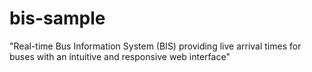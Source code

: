 # bis-sample
"Real-time Bus Information System (BIS) providing live arrival times for buses with an intuitive and responsive web interface"
